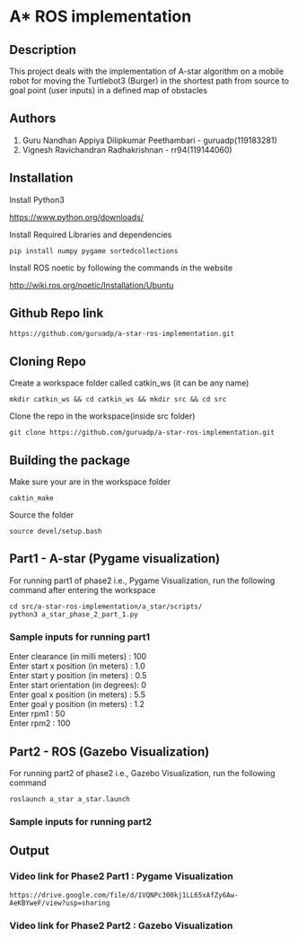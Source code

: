 # A* ROS implementation

## Description
This project deals with the implementation of A-star algorithm on a mobile robot for moving the Turtlebot3 (Burger) in the shortest path from source to goal point (user inputs) in a defined map of obstacles

## Authors
1. Guru Nandhan Appiya Dilipkumar Peethambari - guruadp(119183281)<br />
2. Vignesh Ravichandran Radhakrishnan - rr94(119144060)

## Installation
Install Python3

https://www.python.org/downloads/

Install Required Libraries and dependencies
```
pip install numpy pygame sortedcollections
```
Install ROS noetic by following the commands in the website

http://wiki.ros.org/noetic/Installation/Ubuntu

## Github Repo link
```
https://github.com/guruadp/a-star-ros-implementation.git
```

## Cloning Repo

Create a workspace folder called catkin_ws (it can be any name)

```
mkdir catkin_ws && cd catkin_ws && mkdir src && cd src
```

Clone the repo in the workspace(inside src folder)
```
git clone https://github.com/guruadp/a-star-ros-implementation.git
```

## Building the package

Make sure your are in the workspace folder

```
caktin_make
```

Source the folder
```
source devel/setup.bash
```

## Part1 - A-star (Pygame visualization)
For running part1 of phase2 i.e., Pygame Visualization, run the following command after entering the workspace
```
cd src/a-star-ros-implementation/a_star/scripts/
python3 a_star_phase_2_part_1.py
```
### Sample inputs for running part1

Enter clearance (in milli meters) : 100 </br>
Enter start x position (in meters) : 1.0 </br>
Enter start y position (in meters) : 0.5 </br>
Enter start orientation (in degrees): 0 </br>
Enter goal x position (in meters) : 5.5 </br>
Enter goal y position (in meters) : 1.2 </br>
Enter rpm1 : 50 </br>
Enter rpm2 : 100 </br>

## Part2 - ROS (Gazebo Visualization)
For running part2 of phase2 i.e., Gazebo Visualization, run the following command
```
roslaunch a_star a_star.launch 
```

### Sample inputs for running part2


## Output
### Video link for Phase2 Part1 : Pygame Visualization
```
https://drive.google.com/file/d/1VQNPc300kj1LL65xAfZy6Aw-AeKBYweF/view?usp=sharing
```
### Video link for Phase2 Part2 : Gazebo Visualization
